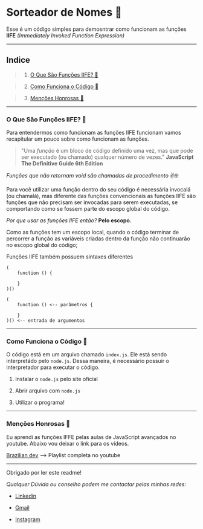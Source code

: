 # Sorteador de Nomes :jigsaw:

Esse é um código simples para demosntrar como funcionam as funções **IIFE** *(Immediately Invoked Function Expression)*


---

## Indice
> 1. [O Que São Funções IIFE? :thinking:]()

> 2. [Como Funciona o Código :page_with_curl:]()

> 3. [Menções Honrosas :medal_sports:]()

---

### O Que São Funções IIFE? :thinking: 
Para entendermos como funcionam as funções IIFE funcionam vamos recapitular um pouco sobre como funcionam as funções.

> "Uma *função* é um bloco de código definido uma vez, mas que pode ser executado (ou chamado) qualquer número de vezes."
**JavaScript The Definitive Guide 6th Edition**

*Funções que não retornam void são chamadas de procedimento* :v::nerd_face:

Para você utilizar uma função dentro do seu código é necessária invocalá (ou chamalá), mas diferente das funções convencionais as funções IIFE são funções que não precisam ser invocadas para serem executadas, se comportando como se fossem parte do escopo global do código. 

*Por que usar as funções IIFE então?* **Pelo escopo.**

Como as funções tem um escopo local, quando o código terminar de percorrer a função as variáveis criadas dentro da função não continuarão no escopo global do código;

Funções IIFE também possuem sintaxes diferentes
```
(               
    function () { 

    }
)()

```

```
(
    function () <-- parâmetros { 

    }
)() <-- entrada de argumentos

```

---


### Como Funciona o Código :page_with_curl:

O código está em um arquivo chamado `index.js`. Ele está sendo interpretádo pelo `node.js`. Dessa maneira, é necessário possuir o interpretador para executar o código.

1. Instalar o `node.js` pelo site oficial 

2. Abrir arquivo com `node.js`

3. Utilizar o programa! 


---

### Menções Honrosas :medal_sports:
Eu aprendi as funções IFFE pelas aulas de JavaScript avançados no youtube. Abaixo vou deixar o link para os vídeos. 

[Brazilian dev](https://www.youtube.com/watch?v=kGbbPBRFCE0&list=PL-R1FQNkywO4sD42B6OI6KjG3uOPT0aNl) --> Playlist completa no youtube

---

Obrigado por ler este readme!

*Qualquer Dúvida ou conselho podem me contactar pelas minhas redes:* 
 
* [Linkedin](https://www.linkedin.com/in/alexandre-bitelo-0bab0824b/)

* <nav><a href = "mailto: alexandrebitelo41@gmail.com" target="_blank" rel="external" >Gmail</a>

* [Instagram](https://www.instagram.com/biteloalexandre)
